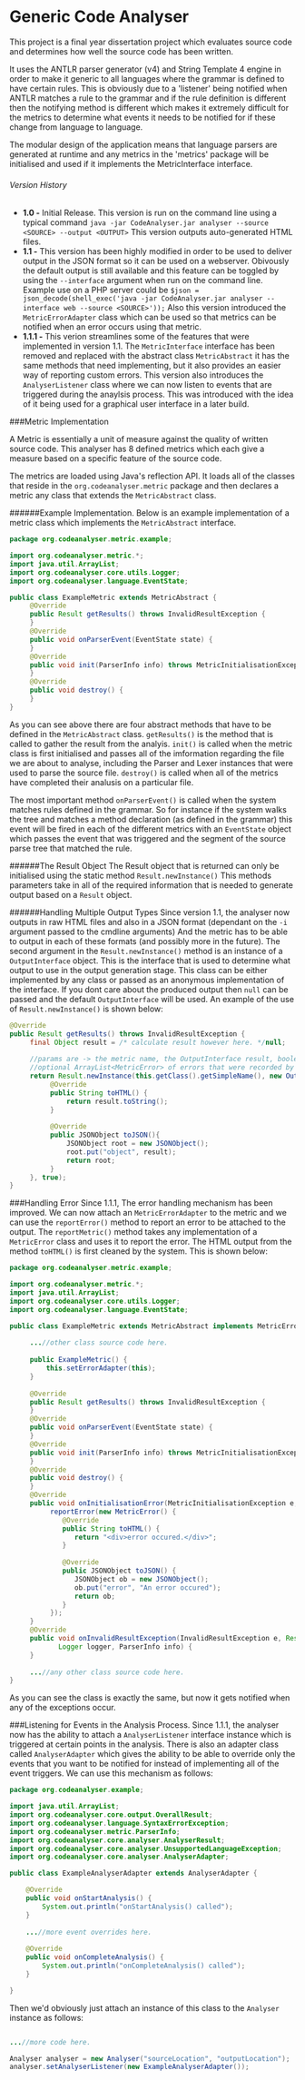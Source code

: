 Generic Code Analyser
=====================

This project is a final year dissertation project which evaluates source code and determines
how well the source code has been written.

It uses the ANTLR parser generator (v4) and String Template 4 engine in order to make it generic
to all languages where the grammar is defined to have certain rules. This is obviously due to a 
'listener' being notified when ANTLR matches a rule to the grammar and if the rule definition is
different then the notifying method is different which makes it extremely difficult for the metrics
to determine what events it needs to be notified for if these change from language to language.

The modular design of the application means that language parsers are generated at runtime and any metrics
in the 'metrics' package will be initialised and used if it implements the MetricInterface interface. 

###### Version History
* **1.0 -** Initial Release. This version is run on the command line using a typical command 
            ```
            java -jar CodeAnalyser.jar analyser --source <SOURCE> --output <OUTPUT>
            ```
            This version outputs auto-generated HTML files.
* **1.1 -** This version has been highly modified in order to be used to deliver output in the JSON format so it can be used             on a webserver. Obivously the default output is still available and this feature can be toggled by using the                ```--interface``` argument when run on the command line. Example use on a PHP server could be 
            ```$json = json_decode(shell_exec('java -jar CodeAnalyser.jar analyser --interface web --source <SOURCE>'));```
            Also this version introduced the ```MetricErrorAdapter``` class which can be used so that metrics can be                    notified when an error occurs using that metric.
* **1.1.1 -** This verion streamlines some of the features that were implemented in version 1.1. The ```MetricInterface``` interface has been removed and replaced with the abstract class ```MetricAbstract``` it has the same methods that need implementing, but it also provides an easier way of reporting custom errors. This version also introduces the ```AnalyserListener``` class where we can now listen to events that are triggered during the anaylsis process. This was introduced with the idea of it being used for a graphical user interface in a later build.

###Metric Implementation

A Metric is essentially a unit of measure against the quality of written source code. This analyser has 8 defined metrics which each give a measure based on a specific feature of the source code. 

The metrics are loaded using Java's reflection API. It loads all of the classes that reside in the ```org.codeanalyser.metric``` package and then declares a metric any class that extends the ```MetricAbstract``` class.

######Example Implementation.
Below is an example implementation of a metric class which implements the ```MetricAbstract``` interface.
```java
package org.codeanalyser.metric.example;

import org.codeanalyser.metric.*;
import java.util.ArrayList;
import org.codeanalyser.core.utils.Logger;
import org.codeanalyser.language.EventState;

public class ExampleMetric extends MetricAbstract {
     @Override
     public Result getResults() throws InvalidResultException {
     }
     @Override
     public void onParserEvent(EventState state) {
     }
     @Override
     public void init(ParserInfo info) throws MetricInitialisationException {
     }
     @Override
     public void destroy() {
     }
}
```
As you can see above there are four abstract methods that have to be defined in the ```MetricAbstract``` class. ```getResults()``` is the method that is called to gather the result from the analyis. ```init()``` is called when the metric class is first initialised and passes all of the imformation regarding the file we are about to analyse, including the Parser and Lexer instances that were used to parse the source file. ```destroy()``` is called when all of the metrics have completed their analusis on a particular file.

The most important method ```onParserEvent()``` is called when the system matches rules defined in the grammar. So for instance if the system walks the tree and matches a method declaration (as defined in the grammar) this event will be fired in each of the different metrics with an ```EventState``` object which passes the event that was triggered and the segment of the source parse tree that matched the rule.

######The Result Object
The Result object that is returned can only be initialised using the static method ```Result.newInstance()``` This methods parameters take in all of the required information that is needed to generate output based on a ```Result``` object.

######Handling Multiple Output Types
Since version 1.1, the analyser now outputs in raw HTML files and also in a JSON format (dependant on the ```-i``` argument passed to the cmdline arguments) And the metric has to be able to output in each of these formats (and possibly more in the future). The second argument in the ```Result.newInstance()``` method is an instance of a ```OutputInterface``` object. This is the interface that is used to determine what output to use in the output generation stage. This class can be either implemented by any class or passed as an anonymous implementation of the interface. If you dont care about the produced output then ```null``` can be passed and the default ```OutputInterface``` will be used. An example of the use of ```Result.newInstance()``` is shown below:
```java
@Override
public Result getResults() throws InvalidResultException {
     final Object result = /* calculate result however here. */null;
     
     //params are -> the metric name, the OutputInterface result, boolean if the source code passed this metric,
     //optional ArrayList<MetricError> of errors that were recorded by this metric.
     return Result.newInstance(this.getClass().getSimpleName(), new OutputInterface(){
          @Override
          public String toHTML() {
              return result.toString();
          }
          
          @Override
          public JSONObject toJSON(){
              JSONObject root = new JSONObject();
              root.put("object", result);
              return root;
          }
     }, true);
}
```

###Handling Error
Since 1.1.1, The error handling mechanism has been improved. We can now attach an ```MetricErrorAdapter``` to the metric and we can use the ```reportError()``` method to report an error to be attached to the output. The ```reportMetric()``` method takes any implementation of a ```MetricError``` class and uses it to report the error. The HTML output from the method ```toHTML()``` is first cleaned by the system. This is shown below:
```java
package org.codeanalyser.metric.example;

import org.codeanalyser.metric.*;
import java.util.ArrayList;
import org.codeanalyser.core.utils.Logger;
import org.codeanalyser.language.EventState;

public class ExampleMetric extends MetricAbstract implements MetricErrorAdapter {
    
     ...//other class source code here.
     
     public ExampleMetric() {
         this.setErrorAdapter(this);
     }
     
     @Override
     public Result getResults() throws InvalidResultException {
     }
     @Override
     public void onParserEvent(EventState state) {
     }
     @Override
     public void init(ParserInfo info) throws MetricInitialisationException {
     }
     @Override
     public void destroy() {
     }
     @Override
     public void onInitialisationError(MetricInitialisationException e, Logger logger, ParserInfo info) {
          reportError(new MetricError() {
             @Override
             public String toHTML() {
                return "<div>error occured.</div>";
             }
             
             @Override
             public JSONObject toJSON() {
                JSONObject ob = new JSONObject();
                ob.put("error", "An error occured");
                return ob;
             }
          });
     }
     @Override
     public void onInvalidResultException(InvalidResultException e, Result result,
            Logger logger, ParserInfo info) {
     }
     
     ...//any other class source code here.
}
```
As you can see the class is exactly the same, but now it gets notified when any of the exceptions occur.

###Listening for Events in the Analysis Process.
Since 1.1.1, the analyser now has the ability to attach a ```AnalyserListener``` interface instance which is triggered at certain points in the analysis. There is also an adapter class called ```AnalyserAdapter``` which gives the ability to be able to override only the events that you want to be notified for instead of implementing all of the event triggers. We can use this mechanism as follows:
```java
package org.codeanalyser.example;

import java.util.ArrayList;
import org.codeanalyser.core.output.OverallResult;
import org.codeanalyser.language.SyntaxErrorException;
import org.codeanalyser.metric.ParserInfo;
import org.codeanalyser.core.analyser.AnalyserResult;
import org.codeanalyser.core.analyser.UnsupportedLanguageException;
import org.codeanalyser.core.analyser.AnalyserAdapter;

public class ExampleAnalyserAdapter extends AnalyserAdapter {

    @Override
    public void onStartAnalysis() {
        System.out.println("onStartAnalysis() called");
    }
    
    ...//more event overrides here.
    
    @Override
    public void onCompleteAnalysis() {
        System.out.println("onCompleteAnalysis() called");
    }

}

```

Then we'd obviously just attach an instance of this class to the ```Analyser``` instance as follows:
```java

...//more code here.

Analyser analyser = new Analyser("sourceLocation", "outputLocation");
analyser.setAnalyserListener(new ExampleAnalyserAdapter());

```
